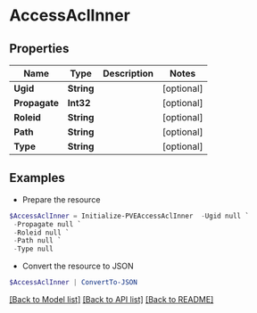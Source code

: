# AccessAclInner
## Properties

Name | Type | Description | Notes
------------ | ------------- | ------------- | -------------
**Ugid** | **String** |  | [optional] 
**Propagate** | **Int32** |  | [optional] 
**Roleid** | **String** |  | [optional] 
**Path** | **String** |  | [optional] 
**Type** | **String** |  | [optional] 

## Examples

- Prepare the resource
```powershell
$AccessAclInner = Initialize-PVEAccessAclInner  -Ugid null `
 -Propagate null `
 -Roleid null `
 -Path null `
 -Type null
```

- Convert the resource to JSON
```powershell
$AccessAclInner | ConvertTo-JSON
```

[[Back to Model list]](../README.md#documentation-for-models) [[Back to API list]](../README.md#documentation-for-api-endpoints) [[Back to README]](../README.md)

